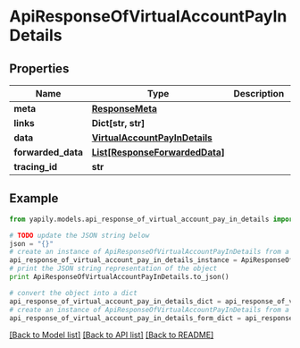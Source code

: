 # ApiResponseOfVirtualAccountPayInDetails


## Properties
Name | Type | Description | Notes
------------ | ------------- | ------------- | -------------
**meta** | [**ResponseMeta**](ResponseMeta.md) |  | [optional] 
**links** | **Dict[str, str]** |  | [optional] 
**data** | [**VirtualAccountPayInDetails**](VirtualAccountPayInDetails.md) |  | [optional] 
**forwarded_data** | [**List[ResponseForwardedData]**](ResponseForwardedData.md) |  | [optional] 
**tracing_id** | **str** |  | [optional] 

## Example

```python
from yapily.models.api_response_of_virtual_account_pay_in_details import ApiResponseOfVirtualAccountPayInDetails

# TODO update the JSON string below
json = "{}"
# create an instance of ApiResponseOfVirtualAccountPayInDetails from a JSON string
api_response_of_virtual_account_pay_in_details_instance = ApiResponseOfVirtualAccountPayInDetails.from_json(json)
# print the JSON string representation of the object
print ApiResponseOfVirtualAccountPayInDetails.to_json()

# convert the object into a dict
api_response_of_virtual_account_pay_in_details_dict = api_response_of_virtual_account_pay_in_details_instance.to_dict()
# create an instance of ApiResponseOfVirtualAccountPayInDetails from a dict
api_response_of_virtual_account_pay_in_details_form_dict = api_response_of_virtual_account_pay_in_details.from_dict(api_response_of_virtual_account_pay_in_details_dict)
```
[[Back to Model list]](../README.md#documentation-for-models) [[Back to API list]](../README.md#documentation-for-api-endpoints) [[Back to README]](../README.md)


